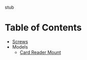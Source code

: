 stub

# Table of Contents

- [Screws](/screws.md)
- Models
  - [Card Reader Mount](/models/card-reader-mount)